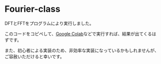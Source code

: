 # Fourier-class

DFTとFFTをプログラムにより実行しました。

このコードをコピペして、[Google Colab](https://colab.research.google.com)などで実行すれば、結果が出てくるはずです。


また、初心者による実装のため、非効率な実装になっているかもしれませんが、ご容赦いただけると幸いです。
